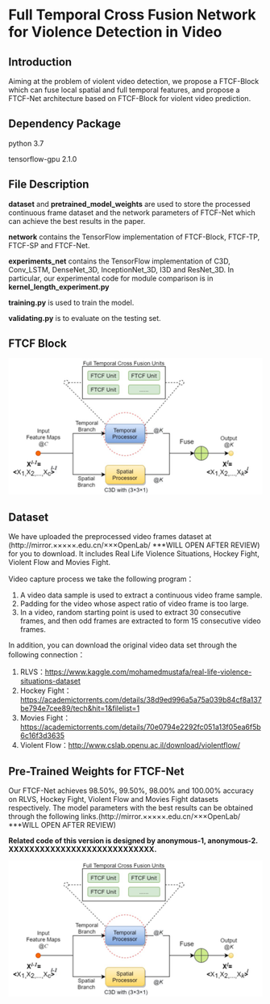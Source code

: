 # Full Temporal Cross Fusion Network for Violence Detection in Video

## Introduction

Aiming at the problem of violent video detection, we propose a FTCF-Block which can fuse local spatial and full temporal features, and propose a FTCF-Net architecture based on FTCF-Block for violent video prediction.

## Dependency Package

python 3.7

tensorflow-gpu 2.1.0

## File Description

**dataset** and **pretrained_model_weights** are used to store the processed continuous frame dataset and the network parameters of FTCF-Net which can achieve the best results in the paper.

**network** contains the TensorFlow implementation of FTCF-Block, FTCF-TP, FTCF-SP and FTCF-Net.

**experiments_net** contains the TensorFlow implementation of C3D, Conv_LSTM, DenseNet_3D, InceptionNet_3D, I3D and ResNet_3D. In particular, our experimental code for module comparison is in **kernel_length_experiment.py**

**training.py** is used to train the model.

**validating.py** is to evaluate on the testing set.

## FTCF Block

![图片 1](./pics/ftcf-block.png)

## Dataset

We have uploaded the preprocessed video frames dataset at (http://mirror.×××××.edu.cn/×××OpenLab/   ***WILL OPEN AFTER REVIEW) for you to download. It includes Real Life Violence Situations, Hockey Fight, Violent Flow and Movies Fight.


Video capture process we take the following program：

1. A video data sample is used to extract a continuous video frame sample.
2. Padding for the video whose aspect ratio of video frame is too large.
3. In a video, random starting point is used to extract 30 consecutive frames, and then odd frames are extracted to form 15 consecutive video frames.

In addition, you can download the original video data set through the following connection：

1. RLVS：https://www.kaggle.com/mohamedmustafa/real-life-violence-situations-dataset
2. Hockey Fight：https://academictorrents.com/details/38d9ed996a5a75a039b84cf8a137be794e7cee89/tech&hit=1&filelist=1
3. Movies Fight：https://academictorrents.com/details/70e0794e2292fc051a13f05ea6f5b6c16f3d3635
4. Violent Flow：http://www.cslab.openu.ac.il/download/violentflow/

## Pre-Trained Weights for FTCF-Net

Our FTCF-Net achieves 98.50%, 99.50%, 98.00% and 100.00% accuracy on RLVS, Hockey Fight, Violent Flow and Movies Fight datasets respectively. The model parameters with the best results can be obtained through the following links.(http://mirror.×××××.edu.cn/×××OpenLab/   ***WILL OPEN AFTER REVIEW)

**Related code of this version is designed by anonymous-1, anonymous-2.**  
**XXXXXXXXXXXXXXXXXXXXXXXXXXXX.**


[![IMAGE ALT TEXT](./pics/ftcf-block.png)](https://www.bilibili.com/video/BV1uA41137u2/ "video demo")
